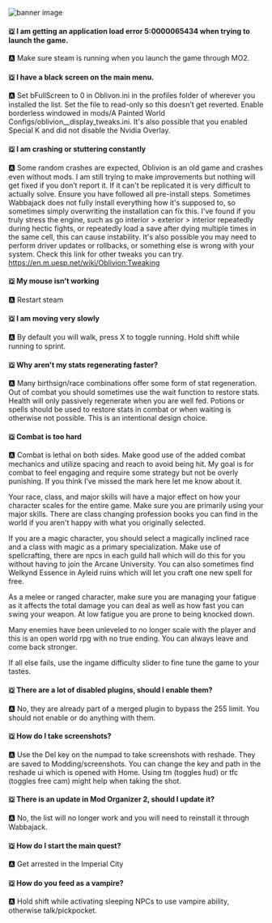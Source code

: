 ![banner image](https://staticdelivery.nexusmods.com/images/101/36661530-1737764801.png)

#### 🇶 I am getting an application load error 5:0000065434 when trying to launch the game. 
🅰️ Make sure steam is running when you launch the game through MO2.

#### 🇶 I have a black screen on the main menu. 
🅰️ Set bFullScreen to 0 in Oblivon.ini in the profiles folder of wherever you installed the list. Set the file to read-only so this doesn’t get reverted. Enable borderless windowed in mods/A Painted World Configs/oblivion__display_tweaks.ini. It's also possible that you enabled Special K and did not disable the Nvidia Overlay.

#### 🇶 I am crashing or stuttering constantly
🅰️ Some random crashes are expected, Oblivion is an old game and crashes even without mods. I am still trying to make improvements but nothing will get fixed if you don’t report it. If it can't be replicated it is very difficult to actually solve. Ensure you have followed all pre-install steps. Sometimes Wabbajack does not fully install everything how it's supposed to, so sometimes simply overwriting the installation can fix this. I've found if you truly stress the engine, such as go interior > exterior > interior repeatedly during hectic fights, or repeatedly load a save after dying multiple times in the same cell, this can cause instability. It's also possible you may need to perform driver updates or rollbacks, or something else is wrong with your system. Check this link for other tweaks you can try. https://en.m.uesp.net/wiki/Oblivion:Tweaking

#### 🇶 My mouse isn’t working 
🅰️ Restart steam

#### 🇶 I am moving very slowly 
🅰️ By default you will walk, press X to toggle running. Hold shift while running to sprint.

#### 🇶 Why aren't my stats regenerating faster?
🅰️ Many birthsign/race combinations offer some form of stat regeneration. Out of combat you should sometimes use the wait function to restore stats. Health will only passively regenerate when you are well fed. Potions or spells should be used to restore stats in combat or when waiting is otherwise not possible. This is an intentional design choice. 

#### 🇶 Combat is too hard 
🅰️ Combat is lethal on both sides. Make good use of the added combat mechanics and utilize spacing and reach to avoid being hit. My goal is for combat to feel engaging and require some strategy but not be overly punishing. If you think I’ve missed the mark here let me know about it.

Your race, class, and major skills will have a major effect on how your character scales for the entire game. Make sure you are primarily using your major skills. There are class changing profession books you can find in the world if you aren't happy with what you originally selected.

If you are a magic character, you should select a magically inclined race and a class with magic as a primary specialization. Make use of spellcrafting, there are npcs in each guild hall which will do this for you without having to join the Arcane University. You can also sometimes find Welkynd Essence in Ayleid ruins which will let you craft one new spell for free.

As a melee or ranged character, make sure you are managing your fatigue as it affects the total damage you can deal as well as how fast you can swing your weapon. At low fatigue you are prone to being knocked down.

Many enemies have been unleveled to no longer scale with the player and this is an open world rpg with no true ending. You can always leave and come back stronger. 

If all else fails, use the ingame difficulty slider to fine tune the game to your tastes. 

#### 🇶 There are a lot of disabled plugins, should I enable them?
🅰️ No, they are already part of a merged plugin to bypass the 255 limit. You should not enable or do anything with them.

#### 🇶 How do I take screenshots? 
🅰️ Use the Del key on the numpad to take screenshots with reshade. They are saved to Modding/screenshots. You can change the key and path in the reshade ui which is opened with Home. Using tm (toggles hud) or tfc (toggles free cam) might help when taking the shot.

#### 🇶 There is an update in Mod Organizer 2, should I update it? 
🅰️ No, the list will no longer work and you will need to reinstall it through Wabbajack. 

#### 🇶 How do I start the main quest?
🅰️ Get arrested in the Imperial City

#### 🇶 How do you feed as a vampire?
🅰️ Hold shift while activating sleeping NPCs to use vampire ability, otherwise talk/pickpocket.
